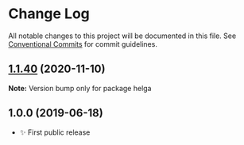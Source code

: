 # Change Log

All notable changes to this project will be documented in this file.
See [Conventional Commits](https://conventionalcommits.org) for commit guidelines.

## [1.1.40](https://gitlab.com/codsen/codsen/compare/helga@1.1.39...helga@1.1.40) (2020-11-10)

**Note:** Version bump only for package helga





## 1.0.0 (2019-06-18)

- ✨ First public release
